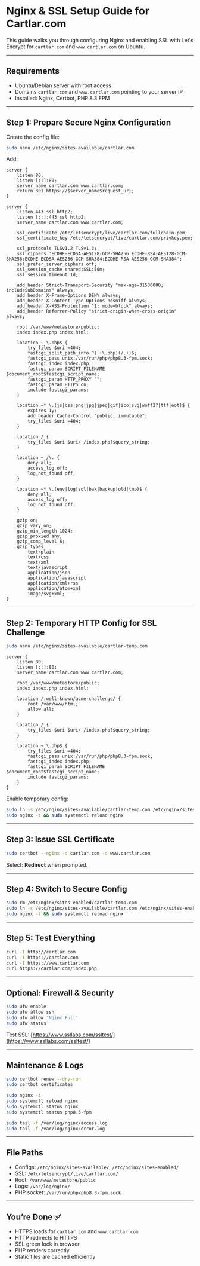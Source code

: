 # Nginx & SSL Setup Guide for Cartlar.com

This guide walks you through configuring Nginx and enabling SSL with Let's Encrypt for `cartlar.com` and `www.cartlar.com` on Ubuntu.

---

## Requirements

* Ubuntu/Debian server with root access
* Domains `cartlar.com` and `www.cartlar.com` pointing to your server IP
* Installed: Nginx, Certbot, PHP 8.3 FPM

---

## Step 1: Prepare Secure Nginx Configuration

Create the config file:

```bash
sudo nano /etc/nginx/sites-available/cartlar.com
```

Add:

```nginx
server {
    listen 80;
    listen [::]:80;
    server_name cartlar.com www.cartlar.com;
    return 301 https://$server_name$request_uri;
}

server {
    listen 443 ssl http2;
    listen [::]:443 ssl http2;
    server_name cartlar.com www.cartlar.com;

    ssl_certificate /etc/letsencrypt/live/cartlar.com/fullchain.pem;
    ssl_certificate_key /etc/letsencrypt/live/cartlar.com/privkey.pem;

    ssl_protocols TLSv1.2 TLSv1.3;
    ssl_ciphers 'ECDHE-ECDSA-AES128-GCM-SHA256:ECDHE-RSA-AES128-GCM-SHA256:ECDHE-ECDSA-AES256-GCM-SHA384:ECDHE-RSA-AES256-GCM-SHA384';
    ssl_prefer_server_ciphers off;
    ssl_session_cache shared:SSL:50m;
    ssl_session_timeout 1d;

    add_header Strict-Transport-Security "max-age=31536000; includeSubDomains" always;
    add_header X-Frame-Options DENY always;
    add_header X-Content-Type-Options nosniff always;
    add_header X-XSS-Protection "1; mode=block" always;
    add_header Referrer-Policy "strict-origin-when-cross-origin" always;

    root /var/www/metastore/public;
    index index.php index.html;

    location ~ \.php$ {
        try_files $uri =404;
        fastcgi_split_path_info ^(.+\.php)(/.+)$;
        fastcgi_pass unix:/var/run/php/php8.3-fpm.sock;
        fastcgi_index index.php;
        fastcgi_param SCRIPT_FILENAME $document_root$fastcgi_script_name;
        fastcgi_param HTTP_PROXY "";
        fastcgi_param HTTPS on;
        include fastcgi_params;
    }

    location ~* \.(js|css|png|jpg|jpeg|gif|ico|svg|woff2?|ttf|eot)$ {
        expires 1y;
        add_header Cache-Control "public, immutable";
        try_files $uri =404;
    }

    location / {
        try_files $uri $uri/ /index.php?$query_string;
    }

    location ~ /\. {
        deny all;
        access_log off;
        log_not_found off;
    }

    location ~* \.(env|log|sql|bak|backup|old|tmp)$ {
        deny all;
        access_log off;
        log_not_found off;
    }

    gzip on;
    gzip_vary on;
    gzip_min_length 1024;
    gzip_proxied any;
    gzip_comp_level 6;
    gzip_types
        text/plain
        text/css
        text/xml
        text/javascript
        application/json
        application/javascript
        application/xml+rss
        application/atom+xml
        image/svg+xml;
}
```

---

## Step 2: Temporary HTTP Config for SSL Challenge

```bash
sudo nano /etc/nginx/sites-available/cartlar-temp.com
```

```nginx
server {
    listen 80;
    listen [::]:80;
    server_name cartlar.com www.cartlar.com;

    root /var/www/metastore/public;
    index index.php index.html;

    location /.well-known/acme-challenge/ {
        root /var/www/html;
        allow all;
    }

    location / {
        try_files $uri $uri/ /index.php?$query_string;
    }

    location ~ \.php$ {
        try_files $uri =404;
        fastcgi_pass unix:/var/run/php/php8.3-fpm.sock;
        fastcgi_index index.php;
        fastcgi_param SCRIPT_FILENAME $document_root$fastcgi_script_name;
        include fastcgi_params;
    }
}
```

Enable temporary config:

```bash
sudo ln -s /etc/nginx/sites-available/cartlar-temp.com /etc/nginx/sites-enabled/
sudo nginx -t && sudo systemctl reload nginx
```

---

## Step 3: Issue SSL Certificate

```bash
sudo certbot --nginx -d cartlar.com -d www.cartlar.com
```

Select: **Redirect** when prompted.

---

## Step 4: Switch to Secure Config

```bash
sudo rm /etc/nginx/sites-enabled/cartlar-temp.com
sudo ln -s /etc/nginx/sites-available/cartlar.com /etc/nginx/sites-enabled/
sudo nginx -t && sudo systemctl reload nginx
```

---

## Step 5: Test Everything

```bash
curl -I http://cartlar.com
curl -I https://cartlar.com
curl -I https://www.cartlar.com
curl https://cartlar.com/index.php
```

---

## Optional: Firewall & Security

```bash
sudo ufw enable
sudo ufw allow ssh
sudo ufw allow 'Nginx Full'
sudo ufw status
```

Test SSL: [https://www.ssllabs.com/ssltest/](https://www.ssllabs.com/ssltest/)

---

## Maintenance & Logs

```bash
sudo certbot renew --dry-run
sudo certbot certificates

sudo nginx -t
sudo systemctl reload nginx
sudo systemctl status nginx
sudo systemctl status php8.3-fpm

sudo tail -f /var/log/nginx/access.log
sudo tail -f /var/log/nginx/error.log
```

---

## File Paths

* Configs: `/etc/nginx/sites-available/`, `/etc/nginx/sites-enabled/`
* SSL: `/etc/letsencrypt/live/cartlar.com/`
* Root: `/var/www/metastore/public`
* Logs: `/var/log/nginx/`
* PHP socket: `/var/run/php/php8.3-fpm.sock`

---

## You’re Done ✅

* HTTPS loads for `cartlar.com` and `www.cartlar.com`
* HTTP redirects to HTTPS
* SSL green lock in browser
* PHP renders correctly
* Static files are cached efficiently

